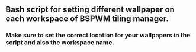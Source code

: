 <h2>Bash script for setting different wallpaper on each workspace of BSPWM tiling manager.</h2>
<h3>Make sure to set the correct location for your wallpapers in the script and also the workspace name.</h3>
